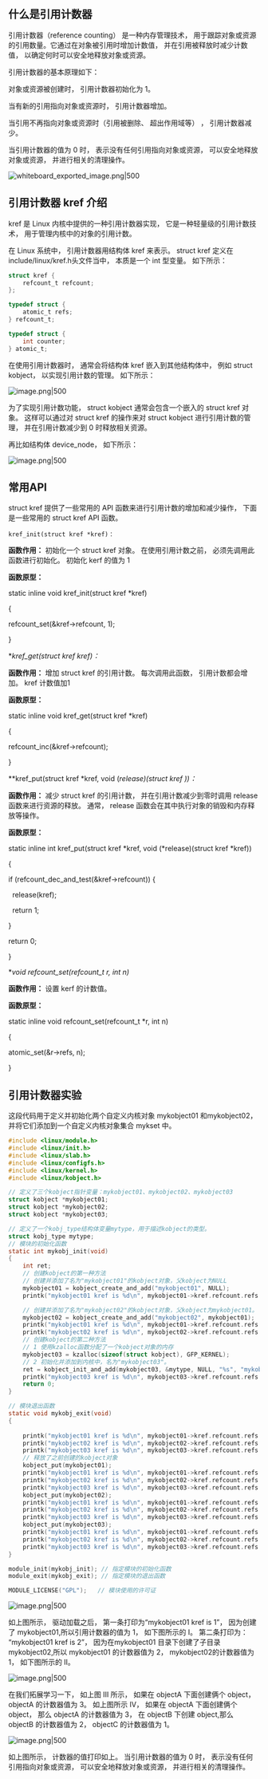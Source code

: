

## 什么是引用计数器

引用计数器（reference counting） 是一种内存管理技术， 用于跟踪对象或资源的引用数量。它通过在对象被引用时增加计数值， 并在引用被释放时减少计数值， 以确定何时可以安全地释放对象或资源。

引用计数器的基本原理如下：

对象或资源被创建时， 引用计数器初始化为 1。

当有新的引用指向对象或资源时， 引用计数器增加。

当引用不再指向对象或资源时（引用被删除、 超出作用域等） ， 引用计数器减少。

当引用计数器的值为 0 时， 表示没有任何引用指向对象或资源， 可以安全地释放对象或资源， 并进行相关的清理操作。

![whiteboard_exported_image.png|500](https://my-obsidian-image.oss-cn-guangzhou.aliyuncs.com/2025/06/5914cd472c4b0fe2e85860cbf5f1acee.png)


  
## 引用计数器 kref 介绍

kref 是 Linux 内核中提供的一种引用计数器实现， 它是一种轻量级的引用计数技术， 用于管理内核中的对象的引用计数。

在 Linux 系统中， 引用计数器用结构体 kref 来表示。 struct kref 定义在 include/linux/kref.h头文件当中， 本质是一个 int 型变量。 如下所示：

```C
struct kref {
    refcount_t refcount;
};

typedef struct {
    atomic_t refs;
} refcount_t;

typedef struct {
    int counter;
} atomic_t;
```

在使用引用计数器时， 通常会将结构体 kref 嵌入到其他结构体中， 例如 struct kobject， 以实现引用计数的管理。 如下所示：

![image.png|500](https://my-obsidian-image.oss-cn-guangzhou.aliyuncs.com/2025/06/64e8fafb0ea33018c7143a3baf108352.png)


为了实现引用计数功能， struct kobject 通常会包含一个嵌入的 struct kref 对象。 这样可以通过对 struct kref 的操作来对 struct kobject 进行引用计数的管理， 并在引用计数减少到 0 时释放相关资源。

再比如结构体 device_node， 如下所示：

![image.png|500](https://my-obsidian-image.oss-cn-guangzhou.aliyuncs.com/2025/06/26370c6134558815037d7930dbc06601.png)


  

  

## 常用API

struct kref 提供了一些常用的 API 函数来进行引用计数的增加和减少操作， 下面是一些常用的 struct kref API 函数。

`kref_init(struct kref *kref)：`

**函数作用：** 初始化一个 struct kref 对象。 在使用引用计数之前， 必须先调用此函数进行初始化。 初始化 kerf 的值为 1

**函数原型：**

static inline void kref_init(struct kref *kref)

{

refcount_set(&kref->refcount, 1);

}

**kref_get(struct kref *kref)：**

**函数作用：** 增加 struct kref 的引用计数。 每次调用此函数， 引用计数都会增加。 kref 计数值加1

**函数原型：**

static inline void kref_get(struct kref *kref)

{

refcount_inc(&kref->refcount);

}

**kref_put(struct kref *kref, void (*release)(struct kref *))：**

**函数作用：** 减少 struct kref 的引用计数， 并在引用计数减少到零时调用 release 函数来进行资源的释放。 通常， release 函数会在其中执行对象的销毁和内存释放等操作。

**函数原型：**

static inline int kref_put(struct kref *kref, void (*release)(struct kref *kref))

{

if (refcount_dec_and_test(&kref->refcount)) {

  release(kref);

  return 1;

}

return 0;

}

**void refcount_set(refcount_t *r, int n)**

**函数作用：** 设置 kerf 的计数值。

**函数原型：**

static inline void refcount_set(refcount_t *r, int n)

{

atomic_set(&r->refs, n);

}

  

## 引用计数器实验

这段代码用于定义并初始化两个自定义内核对象 mykobject01 和mykobject02， 并将它们添加到一个自定义内核对象集合 mykset 中。

```C
#include <linux/module.h>
#include <linux/init.h>
#include <linux/slab.h>
#include <linux/configfs.h>
#include <linux/kernel.h>
#include <linux/kobject.h>

// 定义了三个kobject指针变量：mykobject01、mykobject02、mykobject03
struct kobject *mykobject01;
struct kobject *mykobject02;
struct kobject *mykobject03;

// 定义了一个kobj_type结构体变量mytype，用于描述kobject的类型。
struct kobj_type mytype;
// 模块的初始化函数
static int mykobj_init(void)
{
    int ret;
    // 创建kobject的第一种方法
    // 创建并添加了名为"mykobject01"的kobject对象，父kobject为NULL
    mykobject01 = kobject_create_and_add("mykobject01", NULL);
    printk("mykobject01 kref is %d\n", mykobject01->kref.refcount.refs.counter);

    // 创建并添加了名为"mykobject02"的kobject对象，父kobject为mykobject01。
    mykobject02 = kobject_create_and_add("mykobject02", mykobject01);
    printk("mykobject01 kref is %d\n", mykobject01->kref.refcount.refs.counter);
    printk("mykobject02 kref is %d\n", mykobject02->kref.refcount.refs.counter);
    // 创建kobject的第二种方法
    // 1 使用kzalloc函数分配了一个kobject对象的内存
    mykobject03 = kzalloc(sizeof(struct kobject), GFP_KERNEL);
    // 2 初始化并添加到内核中，名为"mykobject03"。
    ret = kobject_init_and_add(mykobject03, &mytype, NULL, "%s", "mykobject03");
    printk("mykobject03 kref is %d\n", mykobject03->kref.refcount.refs.counter);
    return 0;
}

// 模块退出函数
static void mykobj_exit(void)
{
     
    printk("mykobject01 kref is %d\n", mykobject01->kref.refcount.refs.counter);
    printk("mykobject02 kref is %d\n", mykobject02->kref.refcount.refs.counter);
    printk("mykobject03 kref is %d\n", mykobject03->kref.refcount.refs.counter);
    // 释放了之前创建的kobject对象
    kobject_put(mykobject01);
    printk("mykobject01 kref is %d\n", mykobject01->kref.refcount.refs.counter);
    printk("mykobject02 kref is %d\n", mykobject02->kref.refcount.refs.counter);
    printk("mykobject03 kref is %d\n", mykobject03->kref.refcount.refs.counter);
    kobject_put(mykobject02);
    printk("mykobject01 kref is %d\n", mykobject01->kref.refcount.refs.counter);
    printk("mykobject02 kref is %d\n", mykobject02->kref.refcount.refs.counter);
    printk("mykobject03 kref is %d\n", mykobject03->kref.refcount.refs.counter);
    kobject_put(mykobject03);
    printk("mykobject01 kref is %d\n", mykobject01->kref.refcount.refs.counter);
    printk("mykobject02 kref is %d\n", mykobject02->kref.refcount.refs.counter);
    printk("mykobject03 kref is %d\n", mykobject03->kref.refcount.refs.counter);
}

module_init(mykobj_init); // 指定模块的初始化函数
module_exit(mykobj_exit); // 指定模块的退出函数

MODULE_LICENSE("GPL");   // 模块使用的许可证
```

![image.png|500](https://my-obsidian-image.oss-cn-guangzhou.aliyuncs.com/2025/06/2b44e2defb1a5132d9a9cdd6eb26194d.png)


如上图所示， 驱动加载之后， 第一条打印为“mykobject01 kref is 1”， 因为创建了 mykobject01,所以引用计数器的值为 1， 如下图所示的 I。 第二条打印为： “mykobject01 kref is 2”， 因为在mykobject01 目录下创建了子目录 mykobject02,所以 mykobject01 的计数器值为 2， mykobject02的计数器值为 1， 如下图所示的 II。

![image.png|500](https://my-obsidian-image.oss-cn-guangzhou.aliyuncs.com/2025/06/87b379046868ff465ed46203aa5ab27c.png)


在我们拓展学习一下， 如上图 III 所示， 如果在 objectA 下面创建俩个 object， objectA 的计数器值为 3。 如上图所示 IV， 如果在 objectA 下面创建俩个 object， 那么 objectA 的计数器值为 3， 在 objectB 下创建 object,那么 objectB 的计数器值为 2， objectC 的计数器值为 1。

![image.png|500](https://my-obsidian-image.oss-cn-guangzhou.aliyuncs.com/2025/06/0fc4f0efcd1dedee0a236fdb7c8e9186.png)


如上图所示， 计数器的值打印如上。 当引用计数器的值为 0 时， 表示没有任何引用指向对象或资源， 可以安全地释放对象或资源， 并进行相关的清理操作。